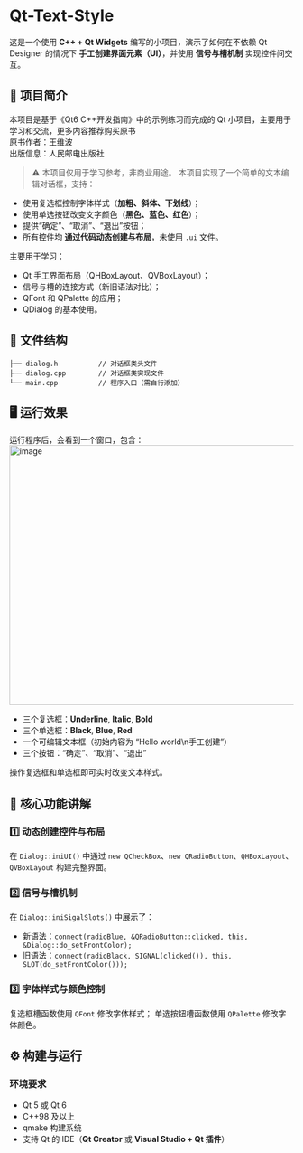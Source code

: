 # Qt-Text-Style
这是一个使用 **C++ + Qt Widgets** 编写的小项目，演示了如何在不依赖 Qt Designer 的情况下 **手工创建界面元素（UI）**，并使用 **信号与槽机制** 实现控件间交互。
## 🧱 项目简介
本项目是基于《Qt6 C++开发指南》中的示例练习而完成的 Qt 小项目，主要用于学习和交流，更多内容推荐购买原书  
原书作者：王维波  
出版信息：人民邮电出版社
> ⚠️ 本项目仅用于学习参考，非商业用途。
本项目实现了一个简单的文本编辑对话框，支持：

* 使用复选框控制字体样式（**加粗、斜体、下划线**）；
* 使用单选按钮改变文字颜色（**黑色、蓝色、红色**）；
* 提供“确定”、“取消”、“退出”按钮；
* 所有控件均 **通过代码动态创建与布局**，未使用 `.ui` 文件。

主要用于学习：

* Qt 手工界面布局（QHBoxLayout、QVBoxLayout）；
* 信号与槽的连接方式（新旧语法对比）；
* QFont 和 QPalette 的应用；
* QDialog 的基本使用。

## 📂 文件结构

```
├── dialog.h          // 对话框类头文件
├── dialog.cpp        // 对话框类实现文件
└── main.cpp          // 程序入口（需自行添加）
```

## 🖥️ 运行效果
运行程序后，会看到一个窗口，包含：
<br><img width="534" height="460" alt="image" src="https://github.com/user-attachments/assets/5318ed14-4fa6-4546-9e50-ad9d7cb1d455" /><br>
* 三个复选框：**Underline**, **Italic**, **Bold**
* 三个单选框：**Black**, **Blue**, **Red**
* 一个可编辑文本框（初始内容为 “Hello world\n手工创建”）
* 三个按钮：“确定”、“取消”、“退出”

操作复选框和单选框即可实时改变文本样式。

## 🧩 核心功能讲解

### 1️⃣ 动态创建控件与布局

在 `Dialog::iniUI()` 中通过 `new QCheckBox`、`new QRadioButton`、`QHBoxLayout`、`QVBoxLayout` 构建完整界面。

### 2️⃣ 信号与槽机制

在 `Dialog::iniSigalSlots()` 中展示了：

* 新语法：`connect(radioBlue, &QRadioButton::clicked, this, &Dialog::do_setFrontColor);`
* 旧语法：`connect(radioBlack, SIGNAL(clicked()), this, SLOT(do_setFrontColor()));`

### 3️⃣ 字体样式与颜色控制

复选框槽函数使用 `QFont` 修改字体样式；
单选按钮槽函数使用 `QPalette` 修改字体颜色。

## ⚙️ 构建与运行

### 环境要求

* Qt 5 或 Qt 6
* C++98 及以上
* qmake 构建系统
* 支持 Qt 的 IDE（**Qt Creator** 或 **Visual Studio + Qt 插件**）
